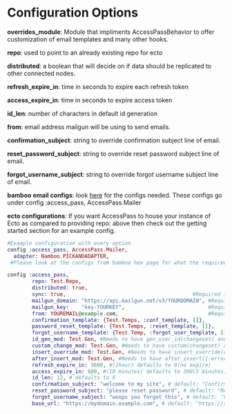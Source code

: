 # Configuration Options

<b>overrides_module</b>: Module that impliments AccessPassBehavior to offer customization of email templates and many other hooks.

<b>repo</b>: used to point to an already existing repo for ecto

<b>distributed</b>: a boolean that will decide on if data should be replicated to other connected nodes.

<b>refresh\_expire\_in</b>: time in seconds to expire each refresh token

<b>access\_expire\_in</b>: time in seconds to expire access token

<b>id\_len</b>: number of characters in default id generation

<b>from</b>: email address mailgun will be using to send emails.

<b>confirmation\_subject</b>: string to override confirmation subject line of email.

<b>reset\_password\_subject</b>: string to override reset password subject line of email.

<b>forgot\_username_subject</b>: string to override forgot username subject line of email.

<b>bamboo email configs</b>: look [here](https://hexdocs.pm/bamboo/readme.html) for the configs needed. These configs go under config :access_pass, AccessPass.Mailer

<b>ecto configurations</b>: If you want AccessPass to house your instance of Ecto as compared to providing repo: above then check out the getting started section for an example config.

```elixir
#Example configuration with every option
config :access_pass, AccessPass.Mailer,
  adapter: Bamboo.PICKANDADAPTER,
 #Please look at the configs from bamboo hex page for what the required configs are. 

config :access_pass, 
        repo: Test.Repo,
        distributed: true,
        sync: true,                                         #Required if already using ecto
        mailgun_domain: "https://api.mailgun.net/v3/YOURDOMAIN", #Required
        mailgun_key:    "key-YOURKEY",                           #Required
        from: YOUREMAIL@example.com,                             #Required
        confirmation_template: {Test.Temps, :conf_template, []},         #check Email Templating
        password_reset_template: {Test.Temps, :reset_template, []},      #check Email Templating
        forgot_username_template: {Test.Temp, :forgot_user_template, []},#check Email Templating
        id_gen_mod: Test.Gen, #Needs to have gen_user_id(changeset) and return {changeset, ID}
        custom_change_mod: Test.Gen, #Needs to have custom(changeset) and return changeset
        insert_override_mod: Test.Gen, #Needs to have insert_override(changeset) and return {:ok, changeset} or {:error, changeset}
        after_insert_mod: Test.Gen, #Needs to have after_insert({:error,cs} OR {:ok,cs}) and return changeset
        refresh_expire_in: 3600, #(1hour) defaults to 0(no expire)
        access_expire_in: 600, #(10 minutes) defaults to 300(5 minutes)
        id_len: 12, # defaults to 6 
        confirmation_subject: "welcome to my site", # default: "Confirmation email"
        reset_password_subject: "please reset password", # default: "Reset your password"
        forgot_username_subject: "woops you forgot this", # default: "Forgot Username"
        base_url: "https://mydomain.example.com", # default: "https://api.example.com", used in email templates
```



